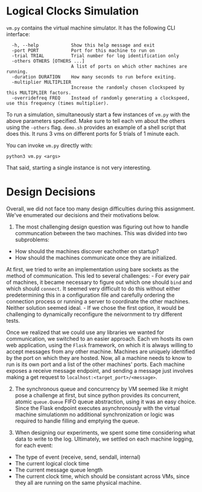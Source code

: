 # Logical Clocks Simulation

`vm.py` contains the virtual machine simulator. It has the following CLI interface:

```
  -h, --help            Show this help message and exit
  -port PORT            Port for this machine to run on
  -trial TRIAL          Trial number for log identification only
  -others OTHERS [OTHERS ...]
                        A list of ports on which other machines are running.
  -duration DURATION    How many seconds to run before exiting.
  -multiplier MULTIPLIER
                        Increase the randomly chosen clockspeed by this MULTIPLIER factors.
  -overridefreq FREQ    Instead of randomly generating a clockspeed, use this frequency (times multiplier).
```

To run a simulation, simultaneously start a few instances of `vm.py` with the above parameters specified. Make sure to tell each vm about the others using the `-others` flag. `demo.sh` provides an example of a shell script that does this. It runs 3 vms on different ports for 5 trials of 1 minute each.


You can invoke `vm.py` directly with:

```
python3 vm.py <args>
```
That said, starting a single instance is not very interesting.

# Design Decisions

Overall, we did not face too many design difficulties during this assignment. We've enumerated our decisions and their motivations below.

1. The most challenging design question was figuring out how to handle communcation between the two machines. This was divided into two subproblems:
  - How should the machines discover eachother on startup?
  - How should the machines communicate once they are initialized.

  At first, we tried to write an implementation using bare sockets as the method of communication. This led to several challenges:
    - For every pair of machines, it became necessary to figure out which one should `bind` and which should `connect`. It seemed very difficult to do this without either predetermining this in a configuration file and carefully ordering the connection process or running a server to coordinate the other machines. Neither solution seemed ideal.
    - If we chose the first option, it would be challenging to dynamically reconfigure the neivornment to try different tests.

  Once we realized that we could use any libraries we wanted for communication, we switched to an easier approach. Each vm hosts its own web application, using the `Flask` framework, on which it is always willing to accept messages from any other machine. Machines are uniquely identified by the port on which they are hosted. Now, all a machine needs to know to run is its own port and a list of the other machines' ports. Each machine exposes a receive message endpoint, and sending a message just involves making a get request to `localhost:<target_port>/<message>`.

2. The synchronous queue and concurrency by VM seemed like it might pose a challenge at first, but since python provides its concurrent, atomic `queue.Queue` FIFO queue abstraction, using it was an easy choice. Since the Flask endpoint executes asynchronously with the virtual machine simulationm no additional synchronization or logic was required to handle filling and emptying the queue.

3. When designing our experiments, we spent some time considering what data to write to the log. Ultimately, we settled on each machine logging, for each event:
  - The type of event (receive, send, sendall, internal)
  - The current logical clock time
  - The current message queue length
  - The current clock time, which should be consistant across VMs, since they all are running on the same physical machine.




